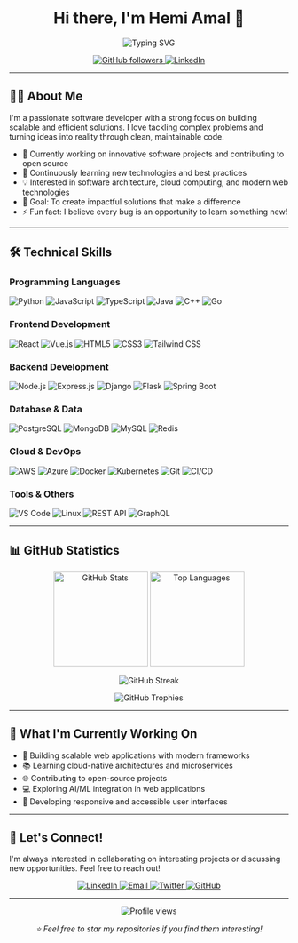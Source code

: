 <!-- 
  Welcome to your GitHub Profile! 
  
  To customize this profile:
  1. Replace 'your.email@example.com' with your actual email address
  2. Update LinkedIn, Twitter links with your actual profile URLs (or remove if not applicable)
  3. Adjust the skills badges to match your actual expertise
  4. Modify the "About Me" and "Currently Working On" sections with your information
  5. All GitHub stats will automatically update based on your GitHub activity
  
  This profile will appear on: https://github.com/HemiAmal
-->

<h1 align="center">Hi there, I'm Hemi Amal 👋</h1>

<p align="center">
  <img src="https://readme-typing-svg.herokuapp.com?font=Fira+Code&pause=1000&color=2E9EF7&center=true&vCenter=true&width=435&lines=Software+Developer;Problem+Solver;Technology+Enthusiast;Continuous+Learner" alt="Typing SVG" />
</p>

<p align="center">
  <a href="https://github.com/HemiAmal">
    <img src="https://img.shields.io/github/followers/HemiAmal?label=Follow&style=social" alt="GitHub followers" />
  </a>
  <a href="https://linkedin.com/in/hemi-amal">
    <img src="https://img.shields.io/badge/-LinkedIn-0077B5?style=flat&logo=Linkedin&logoColor=white" alt="LinkedIn" />
  </a>
</p>

---

## 👨‍💻 About Me

I'm a passionate software developer with a strong focus on building scalable and efficient solutions. I love tackling complex problems and turning ideas into reality through clean, maintainable code.

- 🔭 Currently working on innovative software projects and contributing to open source
- 🌱 Continuously learning new technologies and best practices
- 💡 Interested in software architecture, cloud computing, and modern web technologies
- 🎯 Goal: To create impactful solutions that make a difference
- ⚡ Fun fact: I believe every bug is an opportunity to learn something new!

---

## 🛠️ Technical Skills

### Programming Languages
![Python](https://img.shields.io/badge/-Python-3776AB?style=flat&logo=python&logoColor=white)
![JavaScript](https://img.shields.io/badge/-JavaScript-F7DF1E?style=flat&logo=javascript&logoColor=black)
![TypeScript](https://img.shields.io/badge/-TypeScript-3178C6?style=flat&logo=typescript&logoColor=white)
![Java](https://img.shields.io/badge/-Java-007396?style=flat&logo=java&logoColor=white)
![C++](https://img.shields.io/badge/-C++-00599C?style=flat&logo=c%2B%2B&logoColor=white)
![Go](https://img.shields.io/badge/-Go-00ADD8?style=flat&logo=go&logoColor=white)

### Frontend Development
![React](https://img.shields.io/badge/-React-61DAFB?style=flat&logo=react&logoColor=black)
![Vue.js](https://img.shields.io/badge/-Vue.js-4FC08D?style=flat&logo=vue.js&logoColor=white)
![HTML5](https://img.shields.io/badge/-HTML5-E34F26?style=flat&logo=html5&logoColor=white)
![CSS3](https://img.shields.io/badge/-CSS3-1572B6?style=flat&logo=css3&logoColor=white)
![Tailwind CSS](https://img.shields.io/badge/-Tailwind_CSS-38B2AC?style=flat&logo=tailwind-css&logoColor=white)

### Backend Development
![Node.js](https://img.shields.io/badge/-Node.js-339933?style=flat&logo=node.js&logoColor=white)
![Express.js](https://img.shields.io/badge/-Express.js-000000?style=flat&logo=express&logoColor=white)
![Django](https://img.shields.io/badge/-Django-092E20?style=flat&logo=django&logoColor=white)
![Flask](https://img.shields.io/badge/-Flask-000000?style=flat&logo=flask&logoColor=white)
![Spring Boot](https://img.shields.io/badge/-Spring_Boot-6DB33F?style=flat&logo=spring-boot&logoColor=white)

### Database & Data
![PostgreSQL](https://img.shields.io/badge/-PostgreSQL-336791?style=flat&logo=postgresql&logoColor=white)
![MongoDB](https://img.shields.io/badge/-MongoDB-47A248?style=flat&logo=mongodb&logoColor=white)
![MySQL](https://img.shields.io/badge/-MySQL-4479A1?style=flat&logo=mysql&logoColor=white)
![Redis](https://img.shields.io/badge/-Redis-DC382D?style=flat&logo=redis&logoColor=white)

### Cloud & DevOps
![AWS](https://img.shields.io/badge/-AWS-232F3E?style=flat&logo=amazon-aws&logoColor=white)
![Azure](https://img.shields.io/badge/-Azure-0089D6?style=flat&logo=microsoft-azure&logoColor=white)
![Docker](https://img.shields.io/badge/-Docker-2496ED?style=flat&logo=docker&logoColor=white)
![Kubernetes](https://img.shields.io/badge/-Kubernetes-326CE5?style=flat&logo=kubernetes&logoColor=white)
![Git](https://img.shields.io/badge/-Git-F05032?style=flat&logo=git&logoColor=white)
![CI/CD](https://img.shields.io/badge/-CI/CD-2088FF?style=flat&logo=github-actions&logoColor=white)

### Tools & Others
![VS Code](https://img.shields.io/badge/-VS_Code-007ACC?style=flat&logo=visual-studio-code&logoColor=white)
![Linux](https://img.shields.io/badge/-Linux-FCC624?style=flat&logo=linux&logoColor=black)
![REST API](https://img.shields.io/badge/-REST_API-009688?style=flat&logo=fastapi&logoColor=white)
![GraphQL](https://img.shields.io/badge/-GraphQL-E10098?style=flat&logo=graphql&logoColor=white)

---

## 📊 GitHub Statistics

<p align="center">
  <img src="https://github-readme-stats.vercel.app/api?username=HemiAmal&show_icons=true&theme=tokyonight&hide_border=true&count_private=true" alt="GitHub Stats" height="170" />
  <img src="https://github-readme-stats.vercel.app/api/top-langs/?username=HemiAmal&layout=compact&theme=tokyonight&hide_border=true" alt="Top Languages" height="170" />
</p>

<p align="center">
  <img src="https://github-readme-streak-stats.herokuapp.com/?user=HemiAmal&theme=tokyonight&hide_border=true" alt="GitHub Streak" />
</p>

<p align="center">
  <img src="https://github-profile-trophy.vercel.app/?username=HemiAmal&theme=tokyonight&no-frame=true&row=1&column=7" alt="GitHub Trophies" />
</p>

---

## 🚀 What I'm Currently Working On

- 🔨 Building scalable web applications with modern frameworks
- 📚 Learning cloud-native architectures and microservices
- 🌐 Contributing to open-source projects
- 💻 Exploring AI/ML integration in web applications
- 📱 Developing responsive and accessible user interfaces

---

## 🤝 Let's Connect!

I'm always interested in collaborating on interesting projects or discussing new opportunities. Feel free to reach out!

<p align="center">
  <a href="https://linkedin.com/in/hemi-amal">
    <img src="https://img.shields.io/badge/-LinkedIn-0077B5?style=for-the-badge&logo=Linkedin&logoColor=white" alt="LinkedIn" />
  </a>
  <a href="mailto:your.email@example.com">
    <img src="https://img.shields.io/badge/-Email-D14836?style=for-the-badge&logo=Gmail&logoColor=white" alt="Email" />
  </a>
  <a href="https://twitter.com/hemiamal">
    <img src="https://img.shields.io/badge/-Twitter-1DA1F2?style=for-the-badge&logo=Twitter&logoColor=white" alt="Twitter" />
  </a>
  <a href="https://github.com/HemiAmal">
    <img src="https://img.shields.io/badge/-GitHub-181717?style=for-the-badge&logo=GitHub&logoColor=white" alt="GitHub" />
  </a>
</p>

---

<p align="center">
  <img src="https://komarev.com/ghpvc/?username=HemiAmal&color=blueviolet&style=flat-square&label=Profile+Views" alt="Profile views" />
</p>

<p align="center">
  <i>⭐️ Feel free to star my repositories if you find them interesting!</i>
</p>
